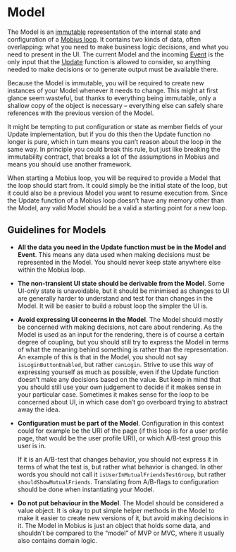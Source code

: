 # Model

The Model is an [immutable](../patterns/Immutability.md) representation of the internal state and
configuration of a [Mobius loop](./Mobius-Loop.md). It contains two kinds of data, often
overlapping: what you need to make business logic decisions, and what you need to present in the UI.
The current Model and the incoming [Event](./Event.md) is the only input that
the [Update](./Update.md) function is allowed to consider, so anything needed to make decisions or
to generate output must be available there.

Because the Model is immutable, you will be required to create new instances of your Model whenever
it needs to change. This might at first glance seem wasteful, but thanks to everything being
immutable, only a shallow copy of the object is necessary – everything else can safely share
references with the previous version of the Model.

It might be tempting to put configuration or state as member fields of your Update implementation,
but if you do this then the Update function no longer is pure, which in turn means you can’t reason
about the loop in the same way. In principle you could break this rule, but just like breaking the
immutability contract, that breaks a lot of the assumptions in Mobius and means you should use
another framework.

When starting a Mobius loop, you will be required to provide a Model that the loop should start
from. It could simply be the initial state of the loop, but it could also be a previous Model you
want to resume execution from. Since the Update function of a Mobius loop doesn’t have any memory
other than the Model, any valid Model should be a valid a starting point for a new loop.

## Guidelines for Models

- **All the data you need in the Update function must be in the Model and Event**. This means any
  data used when making decisions must be represented in the Model. You should never keep state
  anywhere else within the Mobius loop.

- **The non-transient UI state should be derivable from the Model**. Some UI-only state is
  unavoidable, but it should be minimised as changes to UI are generally harder to understand and
  test for than changes in the Model. It will be easier to build a robust loop the simpler the UI
  is.

- **Avoid expressing UI concerns in the Model**. The Model should mostly be concerned with making
  decisions, not care about rendering. As the Model is used as an input for the rendering, there is
  of course a certain degree of coupling, but you should still try to express the Model in terms of
  what the meaning behind something is rather than the representation. An example of this is that in
  the Model, you should not say `isLoginButtonEnabled`, but rather `canLogin`. Strive to use this
  way of expressing yourself as much as possible, even if the Update function doesn’t make any
  decisions based on the value. But keep in mind that you should still use your own judgement to
  decide if it makes sense in your particular case. Sometimes it makes sense for the loop to be
  concerned about UI, in which case don’t go overboard trying to abstract away the idea.

- **Configuration must be part of the Model**. Configuration in this context could for example be
  the URI of the page (if this loop is for a user profile page, that would be the user profile URI),
  or which A/B-test group this user is in.

  If it is an A/B-test that changes behavior, you should not express it in terms of what the test
  is, but rather what behavior is changed. In other words you should not call
  it `isUserInMutualFriendsTestGroup`, but rather `shouldShowMutualFriends`. Translating from
  A/B-flags to configuration should be done when instantiating your Model.

- **Do not put behaviour in the Model**. The Model should be considered a value object. It is okay
  to put simple helper methods in the Model to make it easier to create new versions of it, but
  avoid making decisions in it. The Model in Mobius is just an object that holds some data, and
  shouldn’t be compared to the “model” of MVP or MVC, where it usually also contains domain logic.
